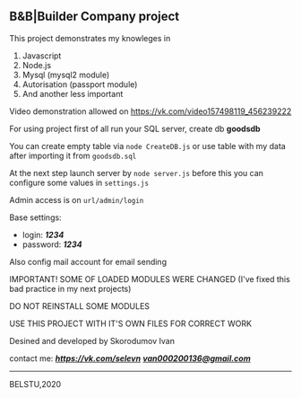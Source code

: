 B&B|Builder Company project
---
This project demonstrates my knowleges in
1. Javascript
2. Node.js
3. Mysql (mysql2 module)
4. Autorisation (passport module)
5. And another less important

Video demonstration allowed on <https://vk.com/video157498119_456239222>

For using project first of all run your SQL server, create db **goodsdb**

You can create empty table via `node CreateDB.js` or use table with my data
after importing it from `goodsdb.sql`

At the next step launch server by `node server.js`
before this you can configure some values in `settings.js`

Admin access is on `url/admin/login`

Base settings: 
* login: ***1234***
* password: ***1234***

Also config mail account for email sending

IMPORTANT! SOME OF LOADED MODULES WERE CHANGED (I've fixed this bad practice in my next projects)

DO NOT REINSTALL SOME MODULES

USE THIS PROJECT WITH IT'S OWN FILES FOR CORRECT WORK

Desined and developed by Skorodumov Ivan

contact me:
***https://vk.com/selevn***
***van000200136@gmail.com***

---
BELSTU,2020
